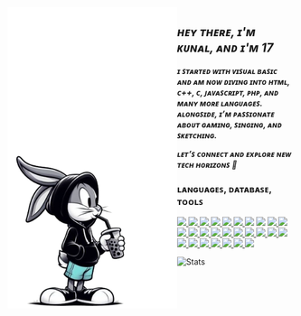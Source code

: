 <img align="left" src="https://github.com/KEX001/KEX001/blob/main/Kex.png" alt="Stats" width="300px">

## _**ʜᴇʏ ᴛʜᴇʀᴇ, ɪ'ᴍ ᴋᴜɴᴀʟ, ᴀɴᴅ ɪ'ᴍ 17**_
_**ɪ ꜱᴛᴀʀᴛᴇᴅ ᴡɪᴛʜ ᴠɪꜱᴜᴀʟ ʙᴀꜱɪᴄ ᴀɴᴅ ᴀᴍ ɴᴏᴡ ᴅɪᴠɪɴɢ ɪɴᴛᴏ ʜᴛᴍʟ, ᴄ++, ᴄ, ᴊᴀᴠᴀꜱᴄʀɪᴘᴛ, ᴘʜᴘ, ᴀɴᴅ ᴍᴀɴʏ ᴍᴏʀᴇ ʟᴀɴɢᴜᴀɢᴇꜱ. ᴀʟᴏɴɢꜱɪᴅᴇ, ɪ’ᴍ ᴘᴀꜱꜱɪᴏɴᴀᴛᴇ ᴀʙᴏᴜᴛ ɢᴀᴍɪɴɢ, ꜱɪɴɢɪɴɢ, ᴀɴᴅ ꜱᴋᴇᴛᴄʜɪɴɢ.**_

_**ʟᴇᴛ’ꜱ ᴄᴏɴɴᴇᴄᴛ ᴀɴᴅ ᴇxᴘʟᴏʀᴇ ɴᴇᴡ ᴛᴇᴄʜ ʜᴏʀɪᴢᴏɴꜱ 🚀**_

<h3>ʟᴀɴɢᴜᴀɢᴇꜱ, ᴅᴀᴛᴀʙᴀꜱᴇ, ᴛᴏᴏʟꜱ</h3>
<p>
 <p>
  <a href="https://www.python.org">
    <img src="https://skillicons.dev/icons?i=python" />
  </a>
  <a href="https://go.dev">
    <img src="https://skillicons.dev/icons?i=go" />
  </a>
  <a href="https://isocpp.org">
    <img src="https://skillicons.dev/icons?i=cpp" />
  </a>
  <a href="#">
    <img src="https://skillicons.dev/icons?i=c" />
  </a>
  <a href="https://cmake.org">
    <img src="https://skillicons.dev/icons?i=cmake" />
  </a>
  <a href="https://developer.android.com">
    <img src="https://skillicons.dev/icons?i=androidstudio" />
  </a>
  <img src="https://skillicons.dev/icons?i=html" />
  <img src="https://skillicons.dev/icons?i=css" />
  <a href="https://gradle.org">
    <img src="https://skillicons.dev/icons?i=gradle" />
  </a>
  <a href="https://www.php.net">
    <img src="https://skillicons.dev/icons?i=php" />
  </a>
  <a href="https://nodejs.org">
    <img src="https://skillicons.dev/icons?i=nodejs" />
  </a>
  <a href="https://www.typescriptlang.org">
    <img src="https://skillicons.dev/icons?i=ts" />
  </a>
  <a href="https://www.javascript.com">
    <img src="https://skillicons.dev/icons?i=js" />
  </a>
  <a href="https://discord.com">
    <img src="https://skillicons.dev/icons?i=discord" />
  </a>
  <a href="https://www.rust-lang.org">
    <img src="https://skillicons.dev/icons?i=rust" />
  </a>
  <a href="https://www.djangoproject.com">
    <img src="https://skillicons.dev/icons?i=django" />
  </a>
  <a href="https://www.scala-lang.org">
    <img src="https://skillicons.dev/icons?i=scala" />
  </a>
  <a href="https://kotlinlang.org">
    <img src="https://skillicons.dev/icons?i=kotlin" />
  </a>
  <a href="https://www.latex-project.org">
    <img src="https://skillicons.dev/icons?i=latex" />
  </a>
  <a href="https://deno.land">
    <img src="https://skillicons.dev/icons?i=deno" />
  </a>
  <a href="https://flutter.dev">
    <img src="https://skillicons.dev/icons?i=flutter" />
  </a>
  <a href="https://fastapi.tiangolo.com">
    <img src="https://skillicons.dev/icons?i=fastapi" />
  </a>
  <a href="https://www.gnu.org/software/bash/">
    <img src="https://skillicons.dev/icons?i=bash" />
  </a>
  <a href="https://code.visualstudio.com">
    <img src="https://skillicons.dev/icons?i=vscode" />
  </a>
  <a href="https://git-scm.com">
    <img src="https://skillicons.dev/icons?i=git" />
  </a>
  <a href="https://github.com">
    <img src="https://skillicons.dev/icons?i=github" />
  </a>
  <a href="https://www.linux.org">
    <img src="https://skillicons.dev/icons?i=linux" />
  </a>
</p>

</p>
<img src="https://github-readme-stats.vercel.app/api?username=KEX001&show_icons=true&theme=github_dark" alt="Stats">
